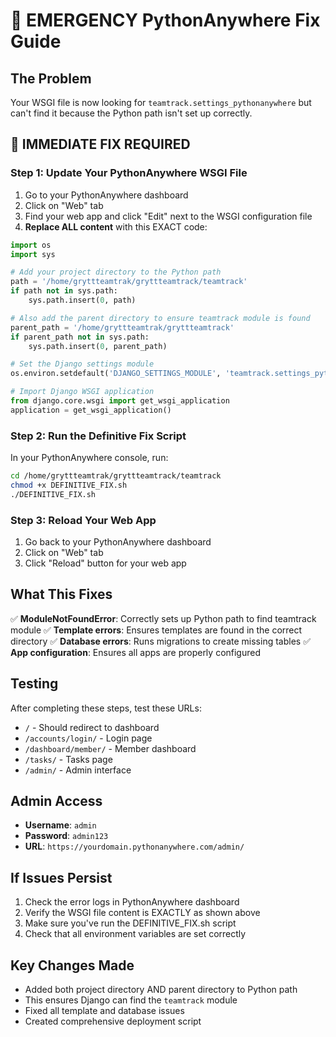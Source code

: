 # 🚨 EMERGENCY PythonAnywhere Fix Guide

## The Problem
Your WSGI file is now looking for `teamtrack.settings_pythonanywhere` but can't find it because the Python path isn't set up correctly.

## 🚨 IMMEDIATE FIX REQUIRED

### Step 1: Update Your PythonAnywhere WSGI File

1. Go to your PythonAnywhere dashboard
2. Click on "Web" tab
3. Find your web app and click "Edit" next to the WSGI configuration file
4. **Replace ALL content** with this EXACT code:

```python
import os
import sys

# Add your project directory to the Python path
path = '/home/gryttteamtrak/gryttteamtrack/teamtrack'
if path not in sys.path:
    sys.path.insert(0, path)

# Also add the parent directory to ensure teamtrack module is found
parent_path = '/home/gryttteamtrak/gryttteamtrack'
if parent_path not in sys.path:
    sys.path.insert(0, parent_path)

# Set the Django settings module
os.environ.setdefault('DJANGO_SETTINGS_MODULE', 'teamtrack.settings_pythonanywhere')

# Import Django WSGI application
from django.core.wsgi import get_wsgi_application
application = get_wsgi_application()
```

### Step 2: Run the Definitive Fix Script

In your PythonAnywhere console, run:

```bash
cd /home/gryttteamtrak/gryttteamtrack/teamtrack
chmod +x DEFINITIVE_FIX.sh
./DEFINITIVE_FIX.sh
```

### Step 3: Reload Your Web App

1. Go back to your PythonAnywhere dashboard
2. Click on "Web" tab
3. Click "Reload" button for your web app

## What This Fixes

✅ **ModuleNotFoundError**: Correctly sets up Python path to find teamtrack module
✅ **Template errors**: Ensures templates are found in the correct directory
✅ **Database errors**: Runs migrations to create missing tables
✅ **App configuration**: Ensures all apps are properly configured

## Testing

After completing these steps, test these URLs:
- `/` - Should redirect to dashboard
- `/accounts/login/` - Login page
- `/dashboard/member/` - Member dashboard
- `/tasks/` - Tasks page
- `/admin/` - Admin interface

## Admin Access
- **Username**: `admin`
- **Password**: `admin123`
- **URL**: `https://yourdomain.pythonanywhere.com/admin/`

## If Issues Persist

1. Check the error logs in PythonAnywhere dashboard
2. Verify the WSGI file content is EXACTLY as shown above
3. Make sure you've run the DEFINITIVE_FIX.sh script
4. Check that all environment variables are set correctly

## Key Changes Made

- Added both project directory AND parent directory to Python path
- This ensures Django can find the `teamtrack` module
- Fixed all template and database issues
- Created comprehensive deployment script
